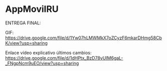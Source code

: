 # AppMovilRU


ENTREGA FINAL:

GIF:
https://drive.google.com/file/d/1Yw07hLMWMkX7oZCyzF6mkarDHmg58CbK/view?usp=sharing

Enlace vídeo explicativo últimos cambios: 
https://drive.google.com/file/d/1dHPtx_BzD78yUIM6gaL-_FNgpNcm9uEO/view?usp=sharing

